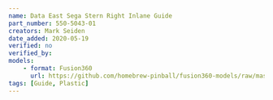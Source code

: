 ```yaml
---
name: Data East Sega Stern Right Inlane Guide
part_number: 550-5043-01
creators: Mark Seiden
date_added: 2020-05-19
verified: no
verified_by:
models: 
    - format: Fusion360
      url: https://github.com/homebrew-pinball/fusion360-models/raw/master/rails%20and%20guides/DE%20Sega%20Stern%20Right%20Inlane%20Guide%20550-5043-01.f3d
tags: [Guide, Plastic]
---
```

